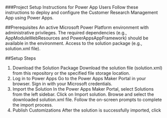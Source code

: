 ###Project Setup Instructions for Power App Users
Follow these instructions to deploy and configure the Customer Research Management App using Power Apps.

##Prerequisites
An active Microsoft Power Platform environment with administrative privileges.
The required dependencies (e.g., AppModuleWebResources and PowerAppsAppFramework) should be available in the environment.
Access to the solution package (e.g., solution.xml file).

##Setup Steps
1. Download the Solution Package
Download the solution file (solution.xml) from this repository or the specified file storage location.
2. Log in to Power Apps
Go to the Power Apps Maker Portal in your browser.
Sign in with your Microsoft credentials.
3. Import the Solution
In the Power Apps Maker Portal, select Solutions from the left sidebar.
Click on Import solution.
Browse and select the downloaded solution.xml file.
Follow the on-screen prompts to complete the import process.
4. Publish Customizations
After the solution is successfully imported, click
